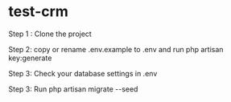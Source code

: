 # test-crm
Step 1 :
Clone the project

Step 2:
copy or rename .env.example to .env and run php artisan key:generate

Step 3:
Check your database settings in .env

Step 3:
Run php artisan migrate --seed
